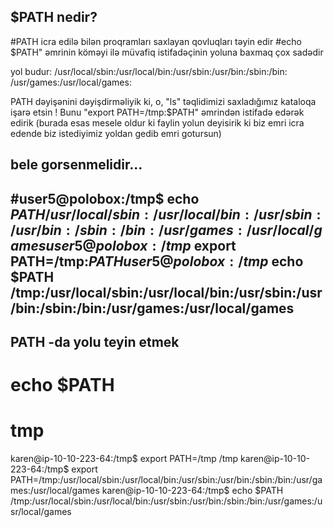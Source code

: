 ## $PATH nedir?

#PATH icra edilə bilən proqramları saxlayan qovluqları təyin edir
#echo $PATH" əmrinin köməyi ilə müvafiq istifadəçinin yoluna baxmaq çox sadədir 

yol budur:   /usr/local/sbin:/usr/local/bin:/usr/sbin:/usr/bin:/sbin:/bin: /usr/games:/usr/local/games:


PATH dəyişənini dəyişdirməliyik ki, o, "ls" təqlidimizi saxladığımız kataloqa işarə etsin ! Bunu "export PATH=/tmp:$PATH" əmrindən istifadə edərək edirik
(burada esas mesele oldur ki faylin yolun deyisirik ki biz emri icra edende biz istediyimiz yoldan gedib emri gotursun)

bele gorsenmelidir...
------
 #user5@polobox:/tmp$ echo $PATH
  /usr/local/sbin:/usr/local/bin:/usr/sbin:/usr/bin:/sbin:/bin:/usr/games:/usr/local/games
  user5@polobox:/tmp$ export PATH=/tmp:$PATH
  user5@polobox:/tmp$ echo $PATH
  /tmp:/usr/local/sbin:/usr/local/bin:/usr/sbin:/usr/bin:/sbin:/bin:/usr/games:/usr/local/games
-----

## PATH -da yolu teyin etmek

# echo $PATH
# tmp

karen@ip-10-10-223-64:/tmp$ export PATH=/tmp
/tmp
karen@ip-10-10-223-64:/tmp$ export PATH=/tmp:/usr/local/sbin:/usr/local/bin:/usr/sbin:/usr/bin:/sbin:/bin:/usr/games:/usr/local/games
karen@ip-10-10-223-64:/tmp$ echo $PATH
/tmp:/usr/local/sbin:/usr/local/bin:/usr/sbin:/usr/bin:/sbin:/bin:/usr/games:/usr/local/games





